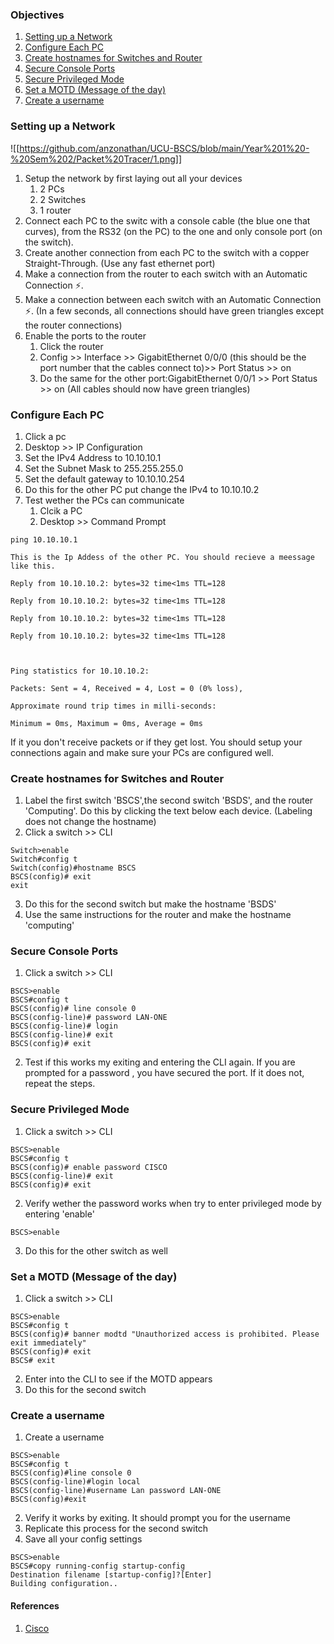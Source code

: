 
### Objectives

1. [Setting up a Network](#1)
2. [Configure Each PC](#2)
3. [Create hostnames for Switches and Router](#3)
4. [Secure Console Ports](#4)
5. [Secure Privileged Mode](#5)
6. [Set a MOTD (Message of the day)](#6)
7. [Create a username](#7)


<a name="1"></a>
### Setting up a Network

![[https://github.com/anzonathan/UCU-BSCS/blob/main/Year%201%20-%20Sem%202/Packet%20Tracer/1.png]]

1. Setup the network by first laying out all your devices
	1. 2 PCs
	2. 2 Switches
	3. 1 router
2. Connect each PC to the switc with a console cable (the blue one that curves), from the RS32 (on the PC) to the one and only console port (on the switch).
3. Create another connection from each PC to the switch with a copper Straight-Through. (Use any fast ethernet port)
4. Make a connection from the router to each switch with an Automatic Connection ⚡️.
5. Make a connection between each switch with an Automatic Connection ⚡️. (In a few seconds, all connections should have green triangles except the router connections)
6. Enable the ports to the router
	1. Click the router
	2. Config >> Interface >> GigabitEthernet 0/0/0 (this should be the port number that the cables connect to)>> Port Status >> on
	3. Do the same for the other port:GigabitEthernet 0/0/1 >> Port Status >> on (All cables should now have green triangles)


<a name="2"></a>
### Configure Each PC

1. Click a pc 
2. Desktop >> IP Configuration
3. Set the IPv4 Address to 10.10.10.1
4. Set the Subnet Mask to 255.255.255.0
5. Set the default gateway to 10.10.10.254
6. Do this for the other PC put change the IPv4 to 10.10.10.2
7. Test wether the PCs can communicate
	1. Clcik a PC
	2. Desktop >> Command Prompt
	
```shell
ping 10.10.10.1
```

	This is the Ip Addess of the other PC. You should recieve a meessage like this. 
	
```shell
Reply from 10.10.10.2: bytes=32 time<1ms TTL=128

Reply from 10.10.10.2: bytes=32 time<1ms TTL=128

Reply from 10.10.10.2: bytes=32 time<1ms TTL=128

Reply from 10.10.10.2: bytes=32 time<1ms TTL=128

  

Ping statistics for 10.10.10.2:

Packets: Sent = 4, Received = 4, Lost = 0 (0% loss),

Approximate round trip times in milli-seconds:

Minimum = 0ms, Maximum = 0ms, Average = 0ms
```

If it you don't receive packets or if they get lost. You should setup your connections again and make sure your PCs are configured well. 

<a name="3"></a>
### Create hostnames for Switches and Router

1. Label the first switch 'BSCS',the second switch 'BSDS', and the router 'Computing'. Do this by clicking the text below each device. (Labeling does not change the hostname)
2. Click a switch >> CLI

```Switch CLI
Switch>enable
Switch#config t
Switch(config)#hostname BSCS
BSCS(config)# exit
exit
```

3. Do this for the second switch but make the hostname 'BSDS'
4. Use the same instructions for the router and make the hostname 'computing'

<a name="4"></a>
### Secure Console Ports 

1. Click a switch >> CLI

```Switch
BSCS>enable
BSCS#config t
BSCS(config)# line console 0
BSCS(config-line)# password LAN-ONE
BSCS(config-line)# login
BSCS(config-line)# exit
BSCS(config)# exit
```

2. Test if this works my exiting and entering the CLI again. If you are prompted for a password , you have secured the port. If it does not, repeat the steps.

<a name="5"></a>
### Secure Privileged Mode 

1. Click a switch >> CLI

```Switch
BSCS>enable
BSCS#config t
BSCS(config)# enable password CISCO
BSCS(config-line)# exit
BSCS(config)# exit
```

2. Verify wether the password works when try to enter privileged mode by entering 'enable'
```Switch
BSCS>enable
```
3. Do this for the other switch as well

<a name="6"></a>
### Set a MOTD (Message of the day)

1. Click a switch >> CLI

```Switch
BSCS>enable
BSCS#config t
BSCS(config)# banner modtd "Unauthorized access is prohibited. Please exit immediately"
BSCS(config)# exit
BSCS# exit
```

2. Enter into the CLI to see if the MOTD appears
3. Do this for the second switch

<a name="7"></a>
### Create a username 

1. Create a username

 ```Switch
BSCS>enable
BSCS#config t
BSCS(config)#line console 0
BSCS(config-line)#login local
BSCS(config-line)#username Lan password LAN-ONE
BSCS(config)#exit
```

2. Verify it works by exiting. It should prompt you for the username
3. Replicate this process for the second switch
4. Save all your config settings

```Switch
BSCS>enable
BSCS#copy running-config startup-config
Destination filename [startup-config]?[Enter]
Building configuration..
```



#### References 

1. [Cisco](https://edshare.gcu.ac.uk/2192/2/Files/2.2.3.3%20Packet%20Tracer%20-%20Configuring%20Initial%20Switch%20Settings%20Instructions.pdf)
